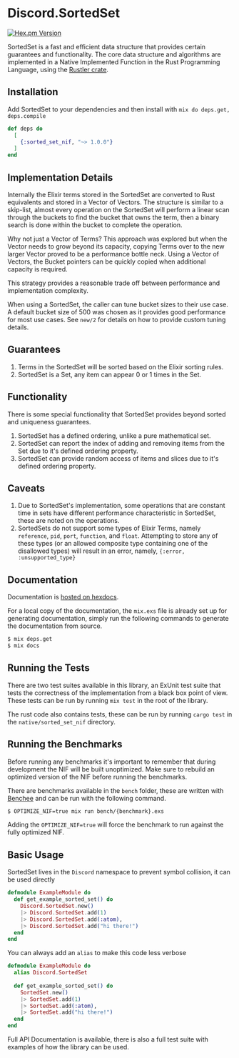 # Discord.SortedSet

[![Hex.pm Version](http://img.shields.io/hexpm/v/sorted_set_nif.svg?style=flat)](https://hex.pm/packages/sorted_set_nif)

SortedSet is a fast and efficient data structure that provides certain guarantees and
functionality.  The core data structure and algorithms are implemented in a Native Implemented
Function in the Rust Programming Language, using the [Rustler crate](https://github.com/hansihe/rustler).

## Installation

Add SortedSet to your dependencies and then install with `mix do deps.get, deps.compile`

```elixir
def deps do
  [
    {:sorted_set_nif, "~> 1.0.0"}
  ]
end
```

## Implementation Details

Internally the Elixir terms stored in the SortedSet are converted to Rust equivalents and
stored in a Vector of Vectors.  The structure is similar to a skip-list, almost every operation
on the SortedSet will perform a linear scan through the buckets to find the bucket that owns the
term, then a binary search is done within the bucket to complete the operation.

Why not just a Vector of Terms?  This approach was explored but when the Vector needs to grow
beyond its capacity, copying Terms over to the new larger Vector proved to be a performance
bottle neck.  Using a Vector of Vectors, the Bucket pointers can be quickly copied when
additional capacity is required.

This strategy provides a reasonable trade off between performance and implementation complexity.

When using a SortedSet, the caller can tune bucket sizes to their use case.  A default bucket
size of 500 was chosen as it provides good performance for most use cases.  See `new/2` for
details on how to provide custom tuning details.

## Guarantees

1.  Terms in the SortedSet will be sorted based on the Elixir sorting rules.
2.  SortedSet is a Set, any item can appear 0 or 1 times in the Set.

## Functionality

There is some special functionality that SortedSet provides beyond sorted and uniqueness
guarantees.

1.  SortedSet has a defined ordering, unlike a pure mathematical set.
2.  SortedSet can report the index of adding and removing items from the Set due to it's defined
    ordering property.
3.  SortedSet can provide random access of items and slices due to it's defined ordering
    property.

## Caveats

1.  Due to SortedSet's implementation, some operations that are constant time in sets have
    different performance characteristic in SortedSet, these are noted on the operations.
2.  SortedSets do not support some types of Elixir Terms, namely `reference`, `pid`, `port`,
    `function`, and `float`.  Attempting to store any of these types (or an allowed composite
    type containing one of the disallowed types) will result in an error, namely,
    `{:error, :unsupported_type}`

## Documentation

Documentation is [hosted on hexdocs](https://hexdocs.pm/sorted_set_nif).

For a local copy of the documentation, the `mix.exs` file is already set up for  generating 
documentation, simply run the following commands to generate the documentation from source.

```bash
$ mix deps.get
$ mix docs
```

## Running the Tests

There are two test suites available in this library, an ExUnit test suite that tests the 
correctness of the implementation from a black box point of view.  These tests can be run by 
running `mix test` in the root of the library.

The rust code also contains tests, these can be run by running `cargo test` in the 
`native/sorted_set_nif` directory.

## Running the Benchmarks

Before running any benchmarks it's important to remember that during development the NIF will be 
built unoptimized.  Make sure to rebuild an optimized version of the NIF before running the 
benchmarks.

There are benchmarks available in the `bench` folder, these are written with 
[Benchee](https://github.com/PragTob/benchee) and can be run with the following command.

```bash
$ OPTIMIZE_NIF=true mix run bench/{benchmark}.exs
```

Adding the `OPTIMIZE_NIF=true` will force the benchmark to run against the fully optimized NIF.

## Basic Usage

SortedSet lives in the `Discord` namespace to prevent symbol collision, it can be used directly 

```elixir
defmodule ExampleModule do
  def get_example_sorted_set() do
    Discord.SortedSet.new()
    |> Discord.SortedSet.add(1)
    |> Discord.SortedSet.add(:atom),
    |> Discord.SortedSet.add("hi there!")
  end
end
```

You can always add an `alias` to make this code less verbose

```elixir
defmodule ExampleModule do
  alias Discord.SortedSet
  
  def get_example_sorted_set() do
    SortedSet.new()
    |> SortedSet.add(1)
    |> SortedSet.add(:atom),
    |> SortedSet.add("hi there!")
  end
end
```

Full API Documentation is available, there is also a full test suite with examples of how the 
library can be used.
